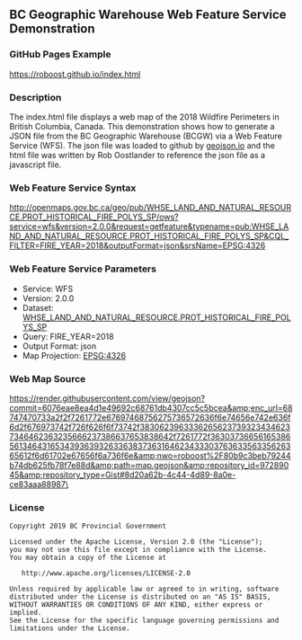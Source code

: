 ## BC Geographic Warehouse Web Feature Service Demonstration

### GitHub Pages Example
https://roboost.github.io/index.html

### Description
The index.html file displays a web map of the 2018 Wildfire Perimeters in British Columbia, Canada. This demonstration shows how to generate a JSON file from the BC Geographic Warehouse (BCGW) via a Web Feature Service (WFS). The json file was loaded to github by [geojson.io](http://geojson.io) and the html file was written by Rob Oostlander to reference the json file as a javascript file.

### Web Feature Service Syntax
http://openmaps.gov.bc.ca/geo/pub/WHSE_LAND_AND_NATURAL_RESOURCE.PROT_HISTORICAL_FIRE_POLYS_SP/ows?service=wfs&version=2.0.0&request=getfeature&typename=pub:WHSE_LAND_AND_NATURAL_RESOURCE.PROT_HISTORICAL_FIRE_POLYS_SP&CQL_FILTER=FIRE_YEAR=2018&outputFormat=json&srsName=EPSG:4326

### Web Feature Service Parameters
* Service: WFS
* Version: 2.0.0
* Dataset: [WHSE_LAND_AND_NATURAL_RESOURCE.PROT_HISTORICAL_FIRE_POLYS_SP](https://catalogue.data.gov.bc.ca/dataset/fire-perimeters-historical)
* Query: FIRE_YEAR=2018
* Output Format: json
* Map Projection: [EPSG:4326](https://spatialreference.org/ref/epsg/wgs-84/)

### Web Map Source
https://render.githubusercontent.com/view/geojson?commit=6076eae8ea4d1e49692c68761db4307cc5c5bcea&amp;enc_url=68747470733a2f2f7261772e67697468756275736572636f6e74656e742e636f6d2f676973742f726f626f6f73742f38306239633362656237393234346237346462363235666237386637653838642f7261772f363037366561653865613464316534393639326336383736316462343330376363356335626365612f6d61702e67656f6a736f6e&amp;nwo=roboost%2F80b9c3beb79244b74db625fb78f7e88d&amp;path=map.geojson&amp;repository_id=97289045&amp;repository_type=Gist#8d20a62b-4c44-4d89-8a0e-ce83aaa88987\

### License
    Copyright 2019 BC Provincial Government

    Licensed under the Apache License, Version 2.0 (the "License");
    you may not use this file except in compliance with the License.
    You may obtain a copy of the License at

       http://www.apache.org/licenses/LICENSE-2.0

    Unless required by applicable law or agreed to in writing, software
    distributed under the License is distributed on an "AS IS" BASIS,
    WITHOUT WARRANTIES OR CONDITIONS OF ANY KIND, either express or implied.
    See the License for the specific language governing permissions and
    limitations under the License.

